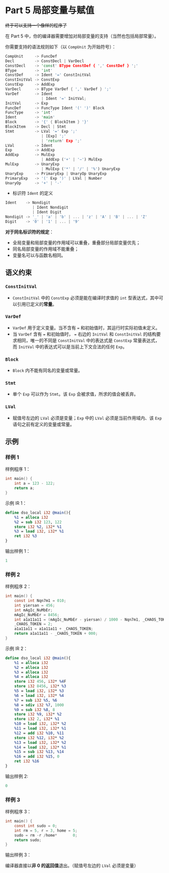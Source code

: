 # Part 5 局部变量与赋值

~~终于可以支持一个像样的程序了~~

在 Part 5 中，你的编译器需要增加对局部变量的支持（当然也包括局部常量）。

你需要支持的语法规则如下（以 `CompUnit` 为开始符号）：

```rust
CompUnit     -> FuncDef
Decl         -> ConstDecl | VarDecl
ConstDecl    -> 'const' BType ConstDef { ',' ConstDef } ';'
BType        -> 'int'
ConstDef     -> Ident '=' ConstInitVal
ConstInitVal -> ConstExp
ConstExp     -> AddExp
VarDecl      -> BType VarDef { ',' VarDef } ';'
VarDef       -> Ident 
                | Ident '=' InitVal;
InitVal      -> Exp 
FuncDef      -> FuncType Ident '(' ')' Block
FuncType     -> 'int'
Ident        -> 'main'
Block        -> '{' { BlockItem } '}'
BlockItem    -> Decl | Stmt
Stmt         -> LVal '=' Exp ';' 
                | [Exp] ';'
                | 'return' Exp ';'
LVal         -> Ident
Exp          -> AddExp
AddExp       -> MulExp 
                | AddExp ('+' | '−') MulExp
MulExp       -> UnaryExp
                | MulExp ('*' | '/' | '%') UnaryExp
UnaryExp     -> PrimaryExp | UnaryOp UnaryExp
PrimaryExp   -> '(' Exp ')' | LVal | Number
UnaryOp      -> '+' | '-'
```

- 标识符 `Ident` 的定义

```rust
Ident    -> Nondigit
            | Ident Nondigit
            | Ident Digit
Nondigit -> '_' | 'a' | 'b' | ... | 'z' | 'A' | 'B' | ... | 'Z'
Digit    -> '0' | '1' | ... | '9'
```

**对于同名标识符的规定**：
- 全局变量和局部变量的作用域可以重叠，重叠部分局部变量优先；
- 同名局部变量的作用域不能重叠；
- 变量名可以与函数名相同。

## 语义约束

### `ConstInitVal`

- `ConstInitVal` 中的 `ConstExp` 必须是能在编译时求值的 `int` 型表达式，其中可以引用已定义的**常量**。

### `VarDef`

- `VarDef` 用于定义变量。当不含有 `=` 和初始值时，其运行时实际初值未定义。
- 当 `VarDef` 含有 `=` 和初始值时， `=` 右边的 `InitVal` 和 `ConstInitVal` 的结构要求相同，唯一的不同是 `ConstInitVal` 中的表达式是 `ConstExp` 常量表达式，而 `InitVal` 中的表达式可以是当前上下文合法的任何 `Exp`。

### `Block`

- `Block` 内不能有同名的变量或常量。

### `Stmt`

- 单个 `Exp` 可以作为 `Stmt`。该 `Exp` 会被求值，所求的值会被丢弃。

### `LVal`

- 赋值号左边的 `LVal` 必须是变量；`Exp` 中的 `LVal` 必须是当前作用域内、该 `Exp` 语句之前有定义的变量或常量。

## 示例

### 样例 1

样例程序 1：

```c
int main() {
    int a = 123 - 122;
    return a;
}
```

示例 IR 1：

```llvm
define dso_local i32 @main(){
    %1 = alloca i32
    %2 = sub i32 123, 122
    store i32 %2, i32* %1
    %3 = load i32, i32* %1
    ret i32 %3
}
```

输出样例 1：

```c
1
```

### 样例 2

样例程序 2：

```c
int main() {
    const int Nqn7m1 = 010;
    int yiersan = 456;
    int mAgIc_NuMbEr;
    mAgIc_NuMbEr = 8456;
    int a1a11a11 = (mAgIc_NuMbEr - yiersan) / 1000 - Nqn7m1, _CHAOS_TOKEN;
    _CHAOS_TOKEN = 2;
    a1a11a11 = a1a11a11 + _CHAOS_TOKEN;
    return a1a11a11 - _CHAOS_TOKEN + 000;
}
```

示例 IR 2：

```llvm
define dso_local i32 @main(){
    %1 = alloca i32
    %2 = alloca i32
    %3 = alloca i32
    %4 = alloca i32
    store i32 456, i32* %4F
    store i32 8456, i32* %3
    %5 = load i32, i32* %3
    %6 = load i32, i32* %4
    %7 = sub i32 %5, %6
    %8 = sdiv i32 %7, 1000
    %9 = sub i32 %8, 8
    store i32 %9, i32* %2
    store i32 2, i32* %1
    %10 = load i32, i32* %2
    %11 = load i32, i32* %1
    %12 = add i32 %10, %11
    store i32 %12, i32* %2
    %13 = load i32, i32* %2
    %14 = load i32, i32* %1
    %15 = sub i32 %13, %14
    %16 = add i32 %15, 0
    ret i32 %16
}

```

输出样例 2:

```c
0
```

### 样例 3

样例程序 3：

```c
int main() {
    const int sudo = 0;
    int rm = 5, r = 3, home = 5;
    sudo = rm -r /home*       0;
    return sudo;
}
```

输出样例 3：

编译器直接以**非 0 的返回值**退出。（赋值号左边的 `LVal` 必须是变量）